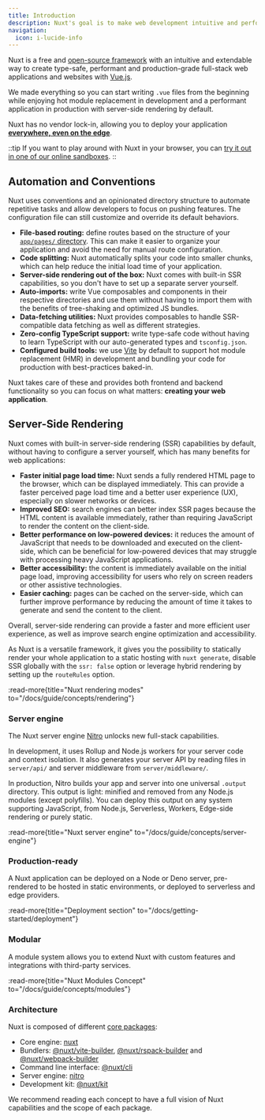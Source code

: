 ```yaml
---
title: Introduction
description: Nuxt's goal is to make web development intuitive and performant with a great Developer Experience in mind.
navigation:
  icon: i-lucide-info
---
```


Nuxt is a free and [open-source framework](https://github.com/nuxt/nuxt) with an intuitive and extendable way to create type-safe, performant and production-grade full-stack web applications and websites with [Vue.js](https://vuejs.org).

We made everything so you can start writing `.vue` files from the beginning while enjoying hot module replacement in development and a performant application in production with server-side rendering by default.

Nuxt has no vendor lock-in, allowing you to deploy your application [**everywhere, even on the edge**](/blog/nuxt-on-the-edge).

::tip
If you want to play around with Nuxt in your browser, you can [try it out in one of our online sandboxes](/docs/getting-started/installation#play-online).
::

## Automation and Conventions

Nuxt uses conventions and an opinionated directory structure to automate repetitive tasks and allow developers to focus on pushing features. The configuration file can still customize and override its default behaviors.

- **File-based routing:** define routes based on the structure of your [`app/pages/` directory](/docs/guide/directory-structure/app/pages). This can make it easier to organize your application and avoid the need for manual route configuration.
- **Code splitting:** Nuxt automatically splits your code into smaller chunks, which can help reduce the initial load time of your application.
- **Server-side rendering out of the box:** Nuxt comes with built-in SSR capabilities, so you don't have to set up a separate server yourself.
- **Auto-imports:** write Vue composables and components in their respective directories and use them without having to import them with the benefits of tree-shaking and optimized JS bundles.
- **Data-fetching utilities:** Nuxt provides composables to handle SSR-compatible data fetching as well as different strategies.
- **Zero-config TypeScript support:** write type-safe code without having to learn TypeScript with our auto-generated types and `tsconfig.json`.
- **Configured build tools:** we use [Vite](https://vite.dev) by default to support hot module replacement (HMR) in development and bundling your code for production with best-practices baked-in.

Nuxt takes care of these and provides both frontend and backend functionality so you can focus on what matters: **creating your web application**.

## Server-Side Rendering

Nuxt comes with built-in server-side rendering (SSR) capabilities by default, without having to configure a server yourself, which has many benefits for web applications:

- **Faster initial page load time:** Nuxt sends a fully rendered HTML page to the browser, which can be displayed immediately. This can provide a faster perceived page load time and a better user experience (UX), especially on slower networks or devices.
- **Improved SEO:** search engines can better index SSR pages because the HTML content is available immediately, rather than requiring JavaScript to render the content on the client-side.
- **Better performance on low-powered devices:** it reduces the amount of JavaScript that needs to be downloaded and executed on the client-side, which can be beneficial for low-powered devices that may struggle with processing heavy JavaScript applications.
- **Better accessibility:** the content is immediately available on the initial page load, improving accessibility for users who rely on screen readers or other assistive technologies.
- **Easier caching:** pages can be cached on the server-side, which can further improve performance by reducing the amount of time it takes to generate and send the content to the client.

Overall, server-side rendering can provide a faster and more efficient user experience, as well as improve search engine optimization and accessibility.

As Nuxt is a versatile framework, it gives you the possibility to statically render your whole application to a static hosting with `nuxt generate`,
disable SSR globally with the `ssr: false` option or leverage hybrid rendering by setting up the `routeRules` option.

:read-more{title="Nuxt rendering modes" to="/docs/guide/concepts/rendering"}

### Server engine

The Nuxt server engine [Nitro](https://nitro.build/) unlocks new full-stack capabilities.

In development, it uses Rollup and Node.js workers for your server code and context isolation. It also generates your server API by reading files in `server/api/` and server middleware from `server/middleware/`.

In production, Nitro builds your app and server into one universal `.output` directory. This output is light: minified and removed from any Node.js modules (except polyfills). You can deploy this output on any system supporting JavaScript, from Node.js, Serverless, Workers, Edge-side rendering or purely static.

:read-more{title="Nuxt server engine" to="/docs/guide/concepts/server-engine"}

### Production-ready

A Nuxt application can be deployed on a Node or Deno server, pre-rendered to be hosted in static environments, or deployed to serverless and edge providers.

:read-more{title="Deployment section" to="/docs/getting-started/deployment"}

### Modular

A module system allows you to extend Nuxt with custom features and integrations with third-party services.

:read-more{title="Nuxt Modules Concept" to="/docs/guide/concepts/modules"}

### Architecture

Nuxt is composed of different [core packages](https://github.com/nuxt/nuxt/tree/main/packages):

- Core engine: [nuxt](https://github.com/nuxt/nuxt/tree/main/packages/nuxt)
- Bundlers: [@nuxt/vite-builder](https://github.com/nuxt/nuxt/tree/main/packages/vite), [@nuxt/rspack-builder](https://github.com/nuxt/nuxt/tree/main/packages/rspack) and [@nuxt/webpack-builder](https://github.com/nuxt/nuxt/tree/main/packages/webpack)
- Command line interface: [@nuxt/cli](https://github.com/nuxt/cli)
- Server engine: [nitro](https://github.com/nitrojs/nitro)
- Development kit: [@nuxt/kit](https://github.com/nuxt/nuxt/tree/main/packages/kit)

We recommend reading each concept to have a full vision of Nuxt capabilities and the scope of each package.
